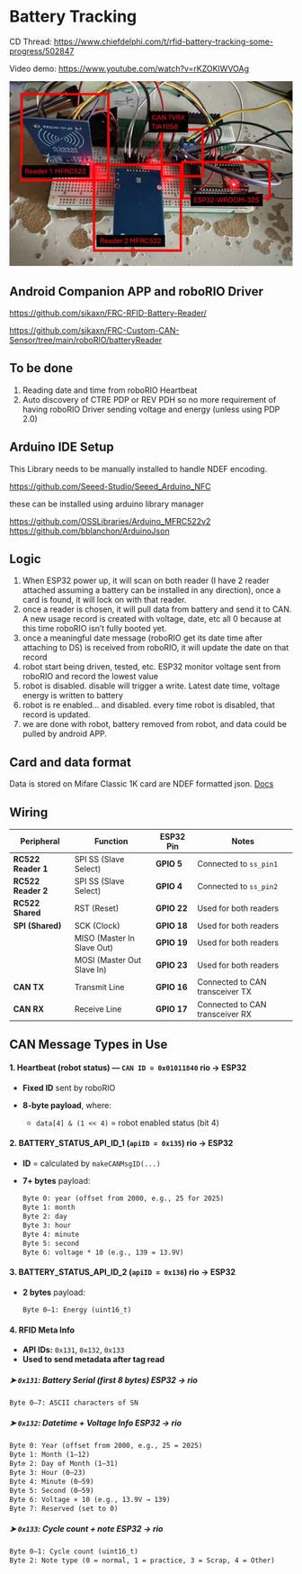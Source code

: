 # Battery Tracking 

CD Thread: https://www.chiefdelphi.com/t/rfid-battery-tracking-some-progress/502847

Video demo: https://www.youtube.com/watch?v=rKZOKIWVOAg

![](../../img/batterytrax.JPG)

## Android Companion APP and roboRIO Driver

https://github.com/sikaxn/FRC-RFID-Battery-Reader/

https://github.com/sikaxn/FRC-Custom-CAN-Sensor/tree/main/roboRIO/batteryReader

## To be done

1. Reading date and time from roboRIO Heartbeat
2. Auto discovery of CTRE PDP or REV PDH so no more requirement of having roboRIO Driver sending voltage and energy (unless using PDP 2.0)

## Arduino IDE Setup

This Library needs to be manually installed to handle NDEF encoding.

https://github.com/Seeed-Studio/Seeed_Arduino_NFC

these can be installed using arduino library manager

https://github.com/OSSLibraries/Arduino_MFRC522v2
https://github.com/bblanchon/ArduinoJson



## Logic

1. When ESP32 power up, it will scan on both reader (I have 2 reader attached assuming a battery can be installed in any direction), once a card is found, it will lock on with that reader.
2. once a reader is chosen, it will pull data from battery and send it to CAN.
A new usage record is created with voltage, date, etc all 0 because at this time roboRIO isn’t fully booted yet.
3. once a meaningful date message (roboRIO get its date time after attaching to DS) is received from roboRIO, it will update the date on that record
4. robot start being driven, tested, etc. ESP32 monitor voltage sent from roboRIO and record the lowest value
5. robot is disabled. disable will trigger a write. Latest date time, voltage energy is written to battery
6. robot is re enabled… and disabled. every time robot is disabled, that record is updated.
7. we are done with robot, battery removed from robot, and data could be pulled by android APP.

## Card and data format

Data is stored on Mifare Classic 1K card are NDEF formatted json. [Docs](JSON_Format.md)

## Wiring


| Peripheral         | Function                   | ESP32 Pin   | Notes                           |
| ------------------ | -------------------------- | ----------- | ------------------------------- |
| **RC522 Reader 1** | SPI SS (Slave Select)      | **GPIO 5**  | Connected to `ss_pin1`          |
| **RC522 Reader 2** | SPI SS (Slave Select)      | **GPIO 4**  | Connected to `ss_pin2`          |
| **RC522 Shared**   | RST (Reset)                | **GPIO 22** | Used for both readers           |
| **SPI (Shared)**   | SCK (Clock)                | **GPIO 18** | Used for both readers           |
|                    | MISO (Master In Slave Out) | **GPIO 19** | Used for both readers           |
|                    | MOSI (Master Out Slave In) | **GPIO 23** | Used for both readers           |
| **CAN TX**         | Transmit Line              | **GPIO 16** | Connected to CAN transceiver TX |
| **CAN RX**         | Receive Line               | **GPIO 17** | Connected to CAN transceiver RX |

##  **CAN Message Types in Use**

#### 1. **Heartbeat (robot status)** — `CAN ID = 0x01011840` rio -> ESP32

* **Fixed ID** sent by roboRIO
* **8-byte payload**, where:

  * `data[4] & (1 << 4)` = robot enabled status (bit 4)

#### 2. **BATTERY\_STATUS\_API\_ID\_1** (`apiID = 0x135`) rio -> ESP32

* **ID** = calculated by `makeCANMsgID(...)`
* **7+ bytes** payload:

  ```
  Byte 0: year (offset from 2000, e.g., 25 for 2025)
  Byte 1: month
  Byte 2: day
  Byte 3: hour
  Byte 4: minute
  Byte 5: second
  Byte 6: voltage * 10 (e.g., 139 = 13.9V)
  ```

#### 3. **BATTERY\_STATUS\_API\_ID\_2** (`apiID = 0x136`) rio -> ESP32

* **2 bytes** payload:

  ```
  Byte 0–1: Energy (uint16_t)
  ```

#### 4. **RFID Meta Info**

* **API IDs:** `0x131`, `0x132`, `0x133`
* **Used to send metadata after tag read**

##### ➤ `0x131`: Battery Serial (first 8 bytes) ESP32 -> rio

```
Byte 0–7: ASCII characters of SN
```

#####  ➤ `0x132`: **Datetime + Voltage Info** ESP32 -> rio

```
Byte 0: Year (offset from 2000, e.g., 25 = 2025)
Byte 1: Month (1–12)
Byte 2: Day of Month (1–31)
Byte 3: Hour (0–23)
Byte 4: Minute (0–59)
Byte 5: Second (0–59)
Byte 6: Voltage × 10 (e.g., 13.9V → 139)
Byte 7: Reserved (set to 0)
```



##### ➤ `0x133`: Cycle count + note ESP32 -> rio

```
Byte 0–1: Cycle count (uint16_t)
Byte 2: Note type (0 = normal, 1 = practice, 3 = Scrap, 4 = Other)
```

